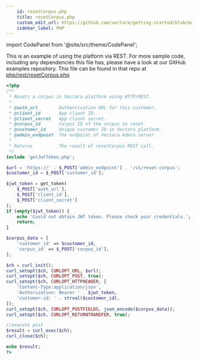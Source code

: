 ```yaml
---
    id: resetCorpus.php
    title: resetCorpus.php
    custom_edit_url: https://github.com/vectara/getting-started/blob/main/language-examples/php/rest/resetCorpus.php
    sidebar_label: PHP
---
```



import CodePanel from '@site/src/theme/CodePanel';

This is an example of using the platform via REST.  For more sample code, including any dependencies this file has, please have a look at our GitHub examples repository.  This file can be found in that repo at <a href="https://github.com/vectara/getting-started/tree/main/language-examples/php/rest/resetCorpus.php">php/rest/resetCorpus.php</a>

```php title="php/rest/resetCorpus.php"
<?php
/**
 * Resets a corpus in Vectara platform using HTTP/REST.
 *
 * @auth_url        Authentication URL for this customer.
 * @client_id       App client ID.
 * @client_secret   App client secret.
 * @corpus_id       Corpus ID of the corpus to reset.
 * @customer_id     Unique customer ID in Vectara platform.
 * @admin_endpoint  The endpoint of Vectara Admin server.
 *
 * Returns          The result of resetCorpus REST call.
 */
include 'getJwtToken.php';

$url = 'https://' . $_POST['admin_endpoint'] . '/v1/reset-corpus';
$customer_id = $_POST['customer_id'];

$jwt_token = get_token(
    $_POST['auth_url'],
    $_POST['client_id'],
    $_POST['client_secret']
);
if (empty($jwt_token)) {
    echo 'Could not obtain JWT token. Please check your credentials.';
    return;
}

$corpus_data = [
    'customer_id' => $customer_id,
    'corpus_id' => $_POST['corpus_id'],
];

$ch = curl_init();
curl_setopt($ch, CURLOPT_URL, $url);
curl_setopt($ch, CURLOPT_POST, true);
curl_setopt($ch, CURLOPT_HTTPHEADER, [
    'Content-Type:application/json',
    'Authorization: Bearer ' . $jwt_token,
    'customer-id: ' . strval($customer_id),
]);
curl_setopt($ch, CURLOPT_POSTFIELDS, json_encode($corpus_data));
curl_setopt($ch, CURLOPT_RETURNTRANSFER, true);

//execute post
$result = curl_exec($ch);
curl_close($ch);

echo $result;
?>

```
